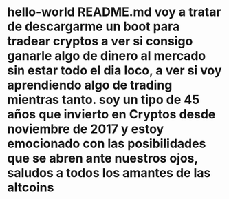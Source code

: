 # hello-world  README.md   voy a tratar de descargarme un boot para tradear cryptos a ver si consigo ganarle algo de dinero al mercado sin estar todo el dia loco, a ver si voy aprendiendo algo de trading mientras tanto. soy un tipo de 45 años que invierto en Cryptos desde noviembre de 2017 y estoy emocionado con las posibilidades que se abren ante nuestros ojos, saludos a todos los amantes de las altcoins
